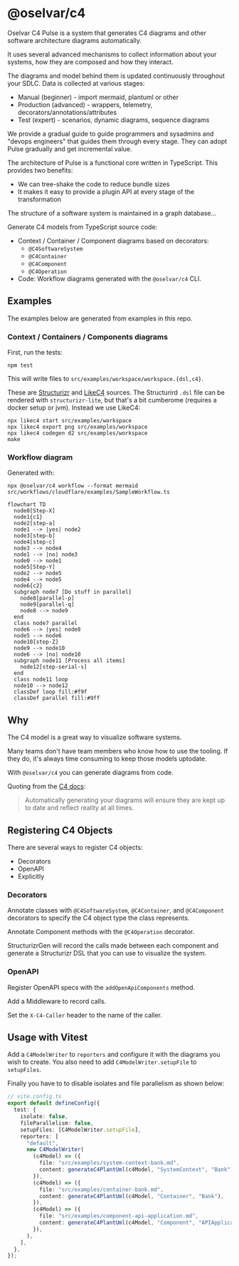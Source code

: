 # @oselvar/c4

Oselvar C4 Pulse is a system that generates C4 diagrams and other software architecture diagrams automatically.

It uses several advanced mechanisms to collect information about your systems, how they are composed and how they interact.

The diagrams and model behind them is updated continuously throughout your SDLC.
Data is collected at various stages:

- Manual (beginner) - import mermaid, plantuml or other
- Production (advanced) - wrappers, telemetry, decorators/annotations/attributes
- Test (expert) - scenarios, dynamic diagrams, sequence diagrams

We provide a gradual guide to guide programmers and sysadmins and "devops engineers"
that guides them through every stage. They can adopt Pulse gradually and get incremental value.

The architecture of Pulse is a functional core written in TypeScript. This provides two benefits:

- We can tree-shake the code to reduce bundle sizes
- It makes it easy to provide a plugin API at every stage of the transformation

The structure of a software system is maintained in a graph database...

Generate C4 models from TypeScript source code:

- Context / Container / Component diagrams based on decorators:
  - `@C4SoftwareSystem`
  - `@C4Container`
  - `@C4Component`
  - `@C4Operation`
- Code: Workflow diagrams generated with the `@oselvar/c4` CLI.

## Examples

The examples below are generated from examples in this repo.

### Context / Containers / Components diagrams

First, run the tests:

    npm test

This will write files to `src/examples/workspace/workspace.{dsl,c4}`.

These are [Structurizr](https://structurizr.com/) and [LikeC4](https://likec4.dev) sources.
The Structurird `.dsl` file can be rendered with `structurizr-lite`, but that's a bit cumberome
(requires a docker setup or jvm). Instead we use LikeC4:

    npx likec4 start src/examples/workspace
    npx likec4 export png src/examples/workspace
    npx likec4 codegen d2 src/examples/workspace
    make

### Workflow diagram

Generated with:

    npx @oselvar/c4 workflow --format mermaid src/workflows/cloudflare/examples/SampleWorkflow.ts

```mermaid
flowchart TD
  node0[Step-X]
  node1{c1}
  node2[step-a]
  node1 --> |yes| node2
  node3[step-b]
  node4[step-c]
  node3 --> node4
  node1 --> |no| node3
  node0 --> node1
  node5[Step-Y]
  node2 --> node5
  node4 --> node5
  node6{c2}
  subgraph node7 [Do stuff in parallel]
    node8[parallel-p]
    node9[parallel-q]
    node8 --> node9
  end
  class node7 parallel
  node6 --> |yes| node8
  node5 --> node6
  node10[step-Z]
  node9 --> node10
  node6 --> |no| node10
  subgraph node11 [Process all items]
    node12[step-serial-s]
  end
  class node11 loop
  node10 --> node12
  classDef loop fill:#f9f
  classDef parallel fill:#9ff
```

## Why

The C4 model is a great way to visualize software systems.

Many teams don't have team members who know how to use the tooling.
If they do, it's always time consuming to keep those models uptodate.

With `@oselvar/c4` you can generate diagrams from code.

Quoting from the [C4 docs](https://c4model.com/diagrams/faq#will-the-diagrams-become-outdated-quickly):

> Automatically generating your diagrams will ensure they are kept up to date and reflect reality at all times.

## Registering C4 Objects

There are several ways to register C4 objects:

- Decorators
- OpenAPI
- Explicitly

### Decorators

Annotate classes with `@C4SoftwareSystem`, `@C4Container`, and `@C4Component` decorators to specify the C4 object type the class represents.

Annotate Component methods with the `@C4Operation` decorator.

StructurizrGen will record the calls made between each component and generate a Structurizr DSL that you can use to visualize the
system.

### OpenAPI

Register OpenAPI specs with the `addOpenApiComponents` method.

Add a Middleware to record calls.

Set the `X-C4-Caller` header to the name of the caller.

## Usage with Vitest

Add a `C4ModelWriter` to `reporters` and configure it with the diagrams you wish to create.
You also need to add `C4ModelWriter.setupFile` to `setupFiles`.

Finally you have to to disable isolates and file parallelism as shown below:

```ts
// vite.config.ts
export default defineConfig({
  test: {
    isolate: false,
    fileParallelism: false,
    setupFiles: [C4ModelWriter.setupFile],
    reporters: [
      "default",
      new C4ModelWriter(
        (c4Model) => ({
          file: "src/examples/system-context-bank.md",
          content: generateC4PlantUml(c4Model, "SystemContext", "Bank"),
        }),
        (c4Model) => ({
          file: "src/examples/container-bank.md",
          content: generateC4PlantUml(c4Model, "Container", "Bank"),
        }),
        (c4Model) => ({
          file: "src/examples/component-api-application.md",
          content: generateC4PlantUml(c4Model, "Component", "APIApplication"),
        }),
      ),
    ],
  },
});
```
